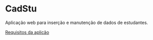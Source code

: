 # CadStu

Aplicação web para inserção e manutenção de dados de estudantes.

[Requisitos da aplicão](https://docs.google.com/spreadsheets/d/1eOCe-0-8DNfkbKEsocaMKHIauPNiIan4S11LE7BLc5c/edit?usp=sharing)
